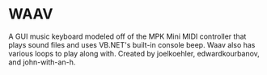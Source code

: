 # WAAV
A GUI music keyboard modeled off of the MPK Mini MIDI controller that plays sound files and uses VB.NET's built-in console beep. Waav also has various loops to play along with. Created by joelkoehler, edwardkourbanov, and john-with-an-h.
